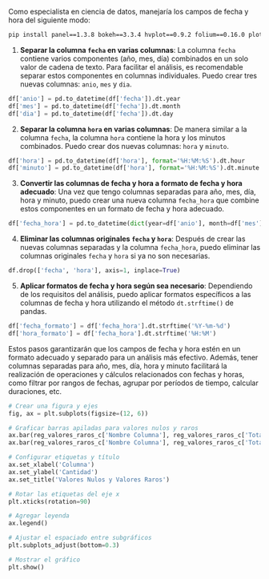 Como especialista en ciencia de datos, manejaría los campos de fecha y hora del siguiente modo:

```bash
pip install panel==1.3.8 bokeh==3.3.4 hvplot==0.9.2 folium==0.16.0 plotly==5.19.0 dash-ag-grid==31.0.1 dash==2.16.1 dash-bootstrap-components==1.5.0 yfinance==0.2.37
```

1. **Separar la columna `fecha` en varias columnas**: La columna `fecha` contiene varios componentes (año, mes, día) combinados en un solo valor de cadena de texto. Para facilitar el análisis, es recomendable separar estos componentes en columnas individuales. Puedo crear tres nuevas columnas: `anio`, `mes` y `dia`.

```python
df['anio'] = pd.to_datetime(df['fecha']).dt.year
df['mes'] = pd.to_datetime(df['fecha']).dt.month
df['dia'] = pd.to_datetime(df['fecha']).dt.day
```

2. **Separar la columna `hora` en varias columnas**: De manera similar a la columna `fecha`, la columna `hora` contiene la hora y los minutos combinados. Puedo crear dos nuevas columnas: `hora` y `minuto`.

```python
df['hora'] = pd.to_datetime(df['hora'], format='%H:%M:%S').dt.hour
df['minuto'] = pd.to_datetime(df['hora'], format='%H:%M:%S').dt.minute
```

3. **Convertir las columnas de fecha y hora a formato de fecha y hora adecuado**: Una vez que tengo columnas separadas para año, mes, día, hora y minuto, puedo crear una nueva columna `fecha_hora` que combine estos componentes en un formato de fecha y hora adecuado.

```python
df['fecha_hora'] = pd.to_datetime(dict(year=df['anio'], month=df['mes'], day=df['dia'], hour=df['hora'], minute=df['minuto']))
```

4. **Eliminar las columnas originales `fecha` y `hora`**: Después de crear las nuevas columnas separadas y la columna `fecha_hora`, puedo eliminar las columnas originales `fecha` y `hora` si ya no son necesarias.

```python
df.drop(['fecha', 'hora'], axis=1, inplace=True)
```

5. **Aplicar formatos de fecha y hora según sea necesario**: Dependiendo de los requisitos del análisis, puedo aplicar formatos específicos a las columnas de fecha y hora utilizando el método `dt.strftime()` de pandas.

```python
df['fecha_formato'] = df['fecha_hora'].dt.strftime('%Y-%m-%d')
df['hora_formato'] = df['fecha_hora'].dt.strftime('%H:%M')
```

Estos pasos garantizarán que los campos de fecha y hora estén en un formato adecuado y separado para un análisis más efectivo. Además, tener columnas separadas para año, mes, día, hora y minuto facilitará la realización de operaciones y cálculos relacionados con fechas y horas, como filtrar por rangos de fechas, agrupar por períodos de tiempo, calcular duraciones, etc.

```python
# Crear una figura y ejes
fig, ax = plt.subplots(figsize=(12, 6))

# Graficar barras apiladas para valores nulos y raros
ax.bar(reg_valores_raros_c['Nombre Columna'], reg_valores_raros_c['Total Nulos'], label='Valores Nulos')
ax.bar(reg_valores_raros_c['Nombre Columna'], reg_valores_raros_c['Total Raros'], bottom=reg_valores_raros_c['Total Nulos'], label='Valores Raros')

# Configurar etiquetas y título
ax.set_xlabel('Columna')
ax.set_ylabel('Cantidad')
ax.set_title('Valores Nulos y Valores Raros')

# Rotar las etiquetas del eje x
plt.xticks(rotation=90)

# Agregar leyenda
ax.legend()

# Ajustar el espaciado entre subgráficos
plt.subplots_adjust(bottom=0.3)

# Mostrar el gráfico
plt.show()
```